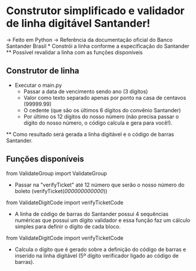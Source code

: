 # Construtor simplificado e validador de linha digitável Santander!

  -> Feito em Python
  -> Referência da documentação oficial do Banco Santander Brasil
    * Constrói a linha conforme a especificação do Santander
    ** Possível revalidar a linha com as funções disponíveis

## Construtor de linha

- Executar o main.py
  - Passar a data de vencimento sendo ano (3 dígitos)
  - Valor como texto separado apenas por ponto na casa de centavos (99999.99)
  - O cedente (que são os últimos 6 dígitos do convênio Santander)
  - Por último os 12 dígitos do nosso número (não precisa passar o dígito do nosso número, o código calcula e gera para você!).

** Como resultado será gerada a linha digitável e o código de barras Santander.

## Funções disponíveis

from ValidateGroup import ValidateGroup
  - Passar na "verifyTicket" até 12 número que serão o nosso número do boleto (verifyTicket(*000000000000*))

from ValidateDigitCode import verifyTicketCode
  - A linha de código de barras do Santander possui 4 sequências numéricas que possui um dígito validador e essa função faz um cálculo simples para definir o dígito de cada bloco.

from ValidateDigitCode import verifyTicketCode
  - Calcula o dígito que é gerado sobre a definição do código de barras e inserido na linha digitável (5º dígito verificador ligado ao código de barras).
